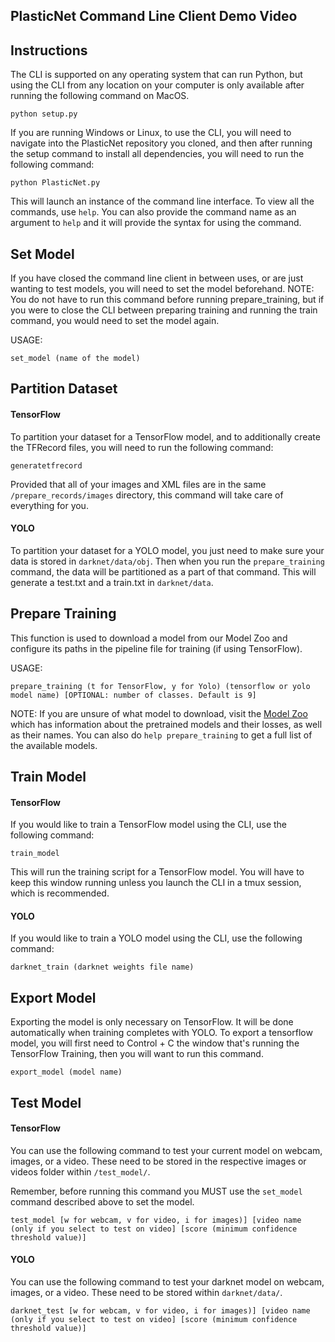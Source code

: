 ## PlasticNet Command Line Client Demo Video

## Instructions

The CLI is supported on any operating system that can run Python, but using the CLI from any location on your computer is only available after running the following command on MacOS.

```
python setup.py
``` 

If you are running Windows or Linux, to use the CLI, you will need to navigate into the PlasticNet repository you cloned, and then after running the setup command to install all dependencies, you will need to run the following command:

```
python PlasticNet.py
```

This will launch an instance of the command line interface. To view all the commands, use `help`. You can also provide the command name as an argument to `help` and it will provide the syntax for using the command. 

## Set Model

If you have closed the command line client in between uses, or are just wanting to test models, you will need to set the model beforehand. NOTE: You do not have to run this command before running prepare_training, but if you were to close the CLI between preparing training and running the train command, you would need to set the model again. 

USAGE:
```
set_model (name of the model)
```

## Partition Dataset

#### TensorFlow
To partition your dataset for a TensorFlow model, and to additionally create the TFRecord files, you will need to run the following command:

```
generatetfrecord
```

Provided that all of your images and XML files are in the same `/prepare_records/images` directory, this command will take care of everything for you.

#### YOLO
To partition your dataset for a YOLO model, you just need to make sure your data is stored in `darknet/data/obj`. Then when you run the `prepare_training` command, the data will be partitioned as a part of that command. This will generate a test.txt and a train.txt in `darknet/data`.


## Prepare Training
This function is used to download a model from our Model Zoo and configure its paths in the pipeline file for training (if using TensorFlow). 

USAGE:
```
prepare_training (t for TensorFlow, y for Yolo) (tensorflow or yolo model name) [OPTIONAL: number of classes. Default is 9]
```

NOTE: If you are unsure of what model to download, visit the [Model Zoo](https://github.ibm.com/spacetech-interns/PlasticNet/wiki/PlasticNet-Model-Zoo-Metrics) which has information about the pretrained models and their losses, as well as their names. You can also do `help prepare_training` to get a full list of the available models. 


## Train Model

#### TensorFlow

If you would like to train a TensorFlow model using the CLI, use the following command:
```
train_model
```

This will run the training script for a TensorFlow model. You will have to keep this window running unless you launch the CLI in a tmux session, which is recommended. 

#### YOLO

If you would like to train a YOLO model using the CLI, use the following command:
```
darknet_train (darknet weights file name)
```

## Export Model

Exporting the model is only necessary on TensorFlow. It will be done automatically when training completes with YOLO. To export a tensorflow model, you will first need to Control + C the window that's running the TensorFlow Training, then you will want to run this command.

```
export_model (model name)
```

## Test Model

#### TensorFlow

You can use the following command to test your current model on webcam, images, or a video. These need to be stored in the respective images or videos folder within `/test_model/`. 

Remember, before running this command you MUST use the `set_model` command described above to set the model. 

```
test_model [w for webcam, v for video, i for images)] [video name (only if you select to test on video] [score (minimum confidence threshold value)]
```

#### YOLO

You can use the following command to test your darknet model on webcam, images, or a video. These need to be stored within `darknet/data/`.

```
darknet_test [w for webcam, v for video, i for images)] [video name (only if you select to test on video] [score (minimum confidence threshold value)]
```



